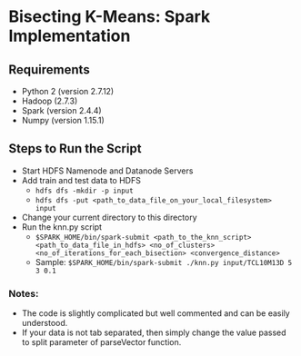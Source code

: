 # Bisecting K-Means: Spark Implementation
## Requirements
 - Python 2 (version 2.7.12)
 - Hadoop (2.7.3)
 - Spark (version 2.4.4)
 - Numpy (version 1.15.1)
 
 ## Steps to Run the Script
  - Start HDFS Namenode and Datanode Servers
  - Add train and test data to HDFS
    - `hdfs dfs -mkdir -p input`
    - `hdfs dfs -put <path_to_data_file_on_your_local_filesystem> input`
  - Change your current directory to this directory
  - Run the knn.py script
    - `$SPARK_HOME/bin/spark-submit <path_to_the_knn_script> <path_to_data_file_in_hdfs>
      <no_of_clusters> <no_of_iterations_for_each_bisection> <convergence_distance>`
    - Sample:
      `$SPARK_HOME/bin/spark-submit ./knn.py input/TCL10M13D 5 3 0.1`

### Notes:
  - The code is slightly complicated but well commented and can be easily understood.
  - If your data is not tab separated, then simply change the value passed to split
    parameter of parseVector function.
